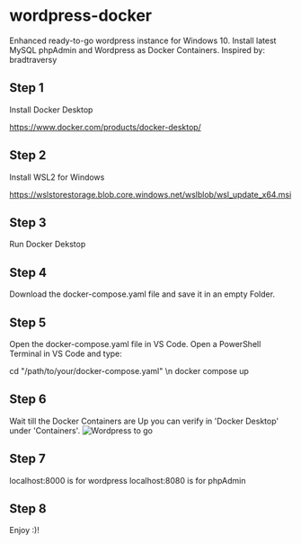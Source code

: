 # wordpress-docker
Enhanced ready-to-go wordpress instance for Windows 10. Install latest MySQL phpAdmin and Wordpress as Docker Containers. Inspired by: bradtraversy

## Step 1

Install Docker Desktop

https://www.docker.com/products/docker-desktop/

## Step 2

Install WSL2 for Windows 

https://wslstorestorage.blob.core.windows.net/wslblob/wsl_update_x64.msi

## Step 3

Run Docker Dekstop

## Step 4

Download the docker-compose.yaml file and save it in an empty Folder.

## Step 5

Open the docker-compose.yaml file in VS Code. Open a PowerShell Terminal in VS Code and type:

cd "/path/to/your/docker-compose.yaml" \n
docker compose up

## Step 6

Wait till the Docker Containers are Up you can verify in 'Docker Desktop' under 'Containers'. 
![Wordpress to go](https://user-images.githubusercontent.com/44142520/200366968-e8c9c4ff-728c-4c1a-8e5a-098e767287f3.png)

## Step 7

localhost:8000 is for wordpress
localhost:8080 is for phpAdmin

## Step 8

Enjoy :)!


